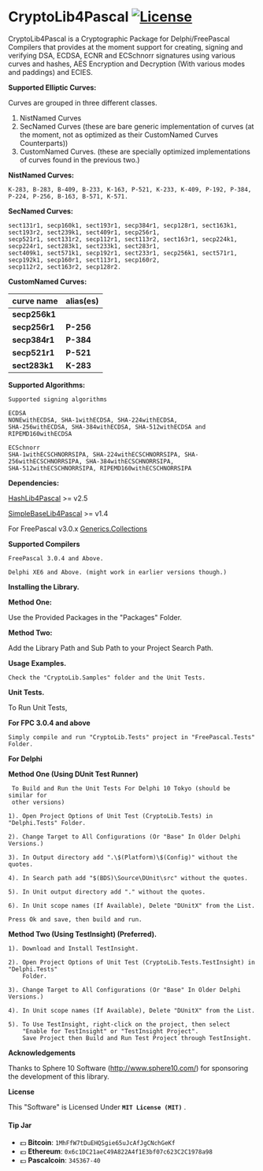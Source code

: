 # CryptoLib4Pascal [![License](http://img.shields.io/badge/license-MIT-green.svg)](https://github.com/Xor-el/CryptoLib4Pascal/blob/master/LICENSE)
CryptoLib4Pascal is a Cryptographic Package for Delphi/FreePascal Compilers that provides at the moment support for creating, signing and verifying DSA, ECDSA, ECNR and ECSchnorr signatures using various curves and hashes, AES Encryption and Decryption (With various modes and paddings) and ECIES.

**Supported Elliptic Curves:**

Curves are grouped in three different classes.
1. NistNamed Curves
2. SecNamed Curves (these are bare generic implementation of curves (at the moment, not as optimized as their CustomNamed Curves Counterparts))
3. CustomNamed Curves. (these are specially optimized implementations of curves found in the previous two.)

**NistNamed Curves:**
```
K-283, B-283, B-409, B-233, K-163, P-521, K-233, K-409, P-192, P-384, P-224, P-256, B-163, B-571, K-571.
```

**SecNamed Curves:**
```
sect131r1, secp160k1, sect193r1, secp384r1, secp128r1, sect163k1, sect193r2, sect239k1, sect409r1, secp256r1,
secp521r1, sect131r2, secp112r1, sect113r2, sect163r1, secp224k1, secp224r1, sect283k1, sect233k1, sect283r1,
sect409k1, sect571k1, secp192r1, sect233r1, secp256k1, sect571r1, secp192k1, secp160r1, sect113r1, secp160r2,
secp112r2, sect163r2, secp128r2.
```

**CustomNamed Curves:**

| curve name | alias(es) |
|--------|--------|
|  **secp256k1**      |        |
|  **secp256r1**      |   **P-256**    |
|  **secp384r1**      |   **P-384**    |
|  **secp521r1**      |   **P-521**    |
|  **sect283k1**      |   **K-283**    |


**Supported Algorithms:**
    
    Supported signing algorithms 
    
    ECDSA
    NONEwithECDSA, SHA-1withECDSA, SHA-224withECDSA, 
    SHA-256withECDSA, SHA-384withECDSA, SHA-512withECDSA and RIPEMD160withECDSA
    
    ECSchnorr
    SHA-1withECSCHNORRSIPA, SHA-224withECSCHNORRSIPA, SHA-256withECSCHNORRSIPA, SHA-384withECSCHNORRSIPA,
    SHA-512withECSCHNORRSIPA, RIPEMD160withECSCHNORRSIPA
    
    
    
   **Dependencies:**
   
   [HashLib4Pascal](https://github.com/Xor-el/HashLib4Pascal) >= v2.5
   
   [SimpleBaseLib4Pascal](https://github.com/Xor-el/SimpleBaseLib4Pascal) >= v1.4
    
   For FreePascal v3.0.x [Generics.Collections](https://github.com/maciej-izak/generics.collections)

**Supported Compilers**
 
    FreePascal 3.0.4 and Above.
    
    Delphi XE6 and Above. (might work in earlier versions though.)

**Installing the Library.**

**Method One:**

 Use the Provided Packages in the "Packages" Folder.

**Method Two:**

 Add the Library Path and Sub Path to your Project Search Path.

**Usage Examples.**

    Check the "CryptoLib.Samples" folder and the Unit Tests.

 **Unit Tests.**

To Run Unit Tests,

**For FPC 3.0.4 and above**


    Simply compile and run "CryptoLib.Tests" project in "FreePascal.Tests" Folder.

**For Delphi**

   **Method One (Using DUnit Test Runner)**

     To Build and Run the Unit Tests For Delphi 10 Tokyo (should be similar for 
     other versions)
    
    1). Open Project Options of Unit Test (CryptoLib.Tests) in "Delphi.Tests" Folder.
    
    2). Change Target to All Configurations (Or "Base" In Older Delphi Versions.)
    
    3). In Output directory add ".\$(Platform)\$(Config)" without the quotes.
    
    4). In Search path add "$(BDS)\Source\DUnit\src" without the quotes.
    
    5). In Unit output directory add "." without the quotes.
    
    6). In Unit scope names (If Available), Delete "DUnitX" from the List.
    
    Press Ok and save, then build and run.
    
 **Method Two (Using TestInsight) (Preferred).**

    1). Download and Install TestInsight.
    
    2). Open Project Options of Unit Test (CryptoLib.Tests.TestInsight) in "Delphi.Tests" 
        Folder. 

    3). Change Target to All Configurations (Or "Base" In Older Delphi Versions.)

    4). In Unit scope names (If Available), Delete "DUnitX" from the List.

    5). To Use TestInsight, right-click on the project, then select 
		"Enable for TestInsight" or "TestInsight Project".
        Save Project then Build and Run Test Project through TestInsight. 
        
  **Acknowledgements**
 
Thanks to Sphere 10 Software (http://www.sphere10.com/) for sponsoring the development of this library.

**License**

This "Software" is Licensed Under  **`MIT License (MIT)`** .

#### Tip Jar
* :dollar: **Bitcoin**: `1MhFfW7tDuEHQSgie65uJcAfJgCNchGeKf`
* :euro: **Ethereum**: `0x6c1DC21aeC49A822A4f1E3bf07c623C2C1978a98`
* :pound: **Pascalcoin**: `345367-40`

